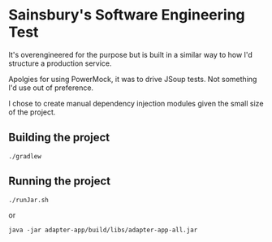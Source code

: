 # Sainsbury's Software Engineering Test

It's overengineered for the purpose but is built in a similar way to
how I'd structure a production service.

Apolgies for using PowerMock, it was to drive JSoup tests. Not something
I'd use out of preference.

I chose to create manual dependency injection modules given the small size
of the project.

## Building the project
`./gradlew`

## Running the project
`./runJar.sh`  
  
or  
  
`java -jar adapter-app/build/libs/adapter-app-all.jar`